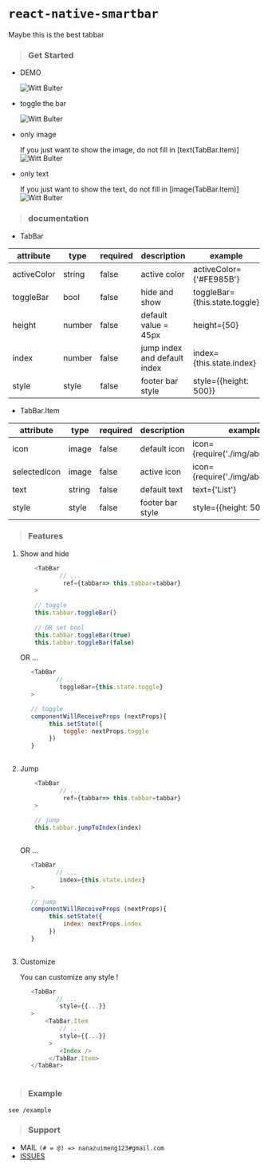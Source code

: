 # `react-native-smartbar`
Maybe this is the best tabbar

>### **Get Started**  

- DEMO

    ![Witt Bulter](http://obqqxnnm4.bkt.clouddn.com/demo.gif?imageView2/1/w/140/h/280)

- toggle the bar

    ![Witt Bulter](http://obqqxnnm4.bkt.clouddn.com/demo-2.gif?imageView2/1/w/140/h/280)

- only image

    If you just want to show the image, do not fill in [text(TabBar.Item)]
![Witt Bulter](http://obqqxnnm4.bkt.clouddn.com/demo-3.png?imageView1/1/w/500/h/110)
- only text

    If you just want to show the text, do not fill in [image(TabBar.Item)]
 ![Witt Bulter](http://obqqxnnm4.bkt.clouddn.com/demo-4.png?imageView1/1/w/500/h/110)



>### **documentation**    

- TabBar

| attribute   | type   | required | description                  | example                       |
| ----------- | ------ | -------- | ---------------------------- | ----------------------------- |
| activeColor | string | false    | active color                 | activeColor={'#FE985B'}       |
| toggleBar   | bool   | false    | hide and show                | toggleBar={this.state.toggle} |
| height      | number | false    | default value = 45px         | height={50}                   |
| index       | number | false    | jump index and default index | index={this.state.index}      |
| style       | style  | false    | footer bar style             | style={{height: 500}}         |


- TabBar.Item

| attribute    | type   | required | description      | example                           |
| ------------ | ------ | -------- | ---------------- | --------------------------------- |
| icon         | image  | false    | default icon     | icon={require('./img/abc.png')}   |
| selectedIcon | image  | false    | active icon      | icon={require('./img/abc_2.png')} |
| text         | string | false    | default text     | text={'List'}                     |
| style        | style  | false    | footer bar style | style={{height: 500}}             |



>### **Features**   

1. Show and hide
    
    ```javascript
        <TabBar
               // ...
                ref={tabbar=> this.tabbar=tabbar}
        >
     
        // toggle 
        this.tabbar.toggleBar()
     
        // OR set bool
        this.tabbar.toggleBar(true)
        this.tabbar.toggleBar(false)
    ```
    
    OR ...
    
    ```javascript
       <TabBar
              // ...
               toggleBar={this.state.toggle}
       >
    
       // toggle 
       componentWillReceiveProps (nextProps){
       		this.setState({
       			toggle: nextProps.toggle
       		})
       }
        
    ```

2. Jump 
    ```javascript
        <TabBar
               // ...
                ref={tabbar=> this.tabbar=tabbar}
        >
     
        // jump
        this.tabbar.jumpToIndex(index)
     
    ```
    OR ...
    
    ```javascript
       <TabBar
              // ...
               index={this.state.index}
       >
    
       // jump 
       componentWillReceiveProps (nextProps){
            this.setState({
                index: nextProps.index
            })
       }
        
    ```

3. Customize

    You can customize any style !
    ```javascript
       <TabBar
              // ...
               style={{...}}
       >
           <TabBar.Item
               // ...
               style={{...}}
            >
               <Index />
            </TabBar.Item>    
       </TabBar>
        
    ```


>### **Example**  
 
    see /example

>### **Support**      

- MAIL   `(# = @) => nanazuimeng123#gmail.com`
- [ISSUES](https://github.com/WittBulter/react-native-smartbar/issues)




















